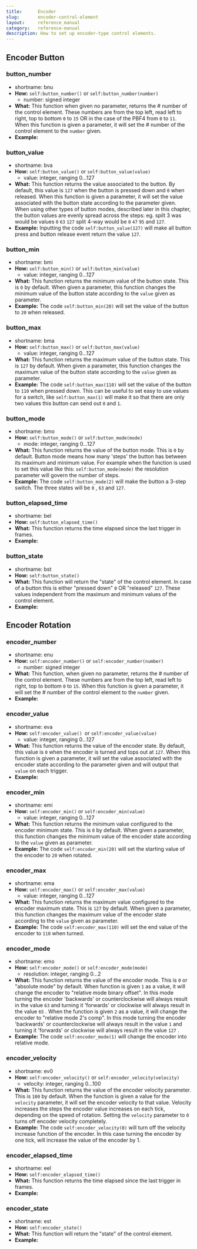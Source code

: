 ```yaml
---
title:      Encoder
slug:       encoder-control-element
layout:     reference_manual
category:   reference-manual
description: How to set up encoder-type control elements.
---
```


## Encoder Button

### button_number
- shortname: bnu
- **How:** `self:button_number()` or `self:button_number(number)`
    - number: signed integer
- **What:** This function when given no parameter, returns the # number of the control element. These numbers are from the top left, read left to right, top to bottom `0` to `15` OR in the case of the PBF4 from `0` to `11`. 
  When this function is given a parameter, it will set the # number of the control element to the `number` given.
- **Example:**

### button_value
- shortname: bva
- **How:** `self:button_value()` or `self:button_value(value)`
  - value: integer, ranging 0...127
- **What:** This function returns the value associated to the button. By default, this value is `127` when the button is pressed down and `0` when released.
  When this function is given a parameter, it will set the value associated with the button state according to the parameter given.
  When using other types of button modes, described later in this chapter, the button values are evenly spread across the steps: eg. spilt 3 was would be values `0` `63` `127` split 4-way would be `0` `47` `95` and `127`.
- **Example:** Inputting the code `self:button_value(127)` will make all button press and  button release event return the value `127`.

### button_min
- shortname: bmi
- **How:** `self:button_min()` or `self:button_min(value)`
    - value: integer, ranging 0...127
- **What:** This function returns the minimum value of the button state. This is `0` by default.
  When given a parameter, this function changes the minimum value of the button state according to the `value` given as parameter.
- **Example:** The code `self:button_min(20)` will set the value of the button to `20` when released.

### button_max
- shortname: bma
- **How:** `self:button_max()` or `self:button_max(value)`
    - value: integer, ranging 0...127
- **What:** This function returns the maximum value of the button state. This is `127` by default.
  When given a parameter, this function changes the maximum value of the button state according to the `value` given as parameter.
- **Example:** The code `self:button_max(110)` will set the value of the button to `110` when pressed down. This can be useful to set easy to use values for a switch, like `self:button_max(1)` will make it so that there are only two values this button can send out `0` and `1`.

### button_mode
- shortname: bmo
- **How:** `self:button_mode()` or `self:button_mode(mode)`
    - mode: integer, ranging 0...127
- **What:** This function returns the value of the button mode. This is `0` by default. Button mode means how many 'steps' the button has between its maximum and minimum value. For example when the function is used to set this value like this: `self:button_mode(mode)` the resolution parameter will govern the number of steps.
- **Example:** The code `self:button_mode(2)` will make the button a 3-step switch. The three states will be `0` , `63` and `127`.

### button_elapsed_time
- shortname: bel
- **How:** `self:button_elapsed_time()`
- **What:** This function returns the time elapsed since the last trigger in frames.
- **Example:**

### button_state
- shortname: bst
- **How:** `self:button_state()`
- **What:** This function will return the "state" of the control element. In case of a button this is either "pressed down" `0`  OR "released" `127`. These values independent from the maximum and minimum values of the control element.
- **Example:**

## Encoder Rotation

### encoder_number
- shortname: enu
- **How:** `self:encoder_number()` or `self:encoder_number(number)`
    - number: signed integer
- **What:** This function, when given no parameter, returns the # number of the control element. These numbers are from the top left, read left to right, top to bottom `0` to `15`. 
  When this function is given a parameter, it will set the # number of the control element to the `number` given.
- **Example:**


### encoder_value
- shortname: eva
- **How:** `self:encoder_value() `or `self:encoder_value(value)`
    - value: integer, ranging 0...127
- **What:**  This function returns the value of the encoder state. By default, this value is `0` when the encoder is turned and tops out at `127`.
  When this function is given a parameter, it will set the value associated with the encoder state according to the parameter given and will output that `value` on each trigger.
- **Example:** 


### encoder_min
- shortname: emi
- **How:** `self:encoder_min()` or `self:encoder_min(value)`
    - value: integer, ranging 0...127
- **What:** This function returns the minimum value configured to the encoder minimum state. This is `0` by default.
  When given a parameter, this function changes the minimum value of the encoder state according to the `value` given as parameter.
- **Example:** The code `self:encoder_min(20)` will set the starting value of the encoder to `20` when rotated.


### encoder_max
- shortname: ema
- **How:** `self:encoder_max()` or `self:encoder_max(value)`
    - value: integer, ranging 0...127
- **What:** This function returns the maximum value configured to the encoder maximum state. This is `127` by default.
  When given a parameter, this function changes the maximum value of the encoder state according to the `value` given as parameter.
- **Example:** The code `self:encoder_max(110)` will set the end value of the encoder to `110` when turned.


### encoder_mode
- shortname: emo
- **How:** `self:encoder_mode()` or `self:encoder_mode(mode)`
    - resolution: integer, ranging 0...2
- **What:** This function returns the value of the encoder mode. This is `0`  or "absolute mode" by default.
  When function is given `1` as a value, it will change the encoder to "relative mode binary offset". In this mode turning the encoder 'backwards' or counterclockwise will always result in the value `63` and turning it 'forwards' or clockwise will always result in the value `65` .
  When the function is given `2` as a value, it will change the encoder to "relative mode 2's comp". In this mode turning the encoder 'backwards' or counterclockwise will always result in the value `1` and turning it 'forwards' or clockwise will always result in the value `127` .
- **Example:** The code `self:encoder_mode(1)` will change the encoder into relative mode. 


### encoder_velocity
- shortname: ev0
- **How:** `self:encoder_velocity()` or `self:encoder_velocity(velocity)`
  - velocity: integer, ranging 0...100
- **What:** This function returns the value of the encoder velocity parameter. This is `100` by default. When the function is given a value for the `velocity` parameter, it will set  the encoder velocity to that value. Velocity increases the steps the encoder value increases on each tick, depending on the speed of rotation. Setting the `velocity` parameter to `0` turns off encoder velocity completely.
- **Example:**  The code `self:encoder_velocity(0)` will turn off the velocity increase function of the encoder. In this case turning the encoder by one tick, will increase the value of the encoder by 1. 


### encoder_elapsed_time
- shortname: eel
- **How:** `self:encoder_elapsed_time()`
- **What:** This function returns the time elapsed since the last trigger in frames.
- **Example:** 
### encoder_state
- shortname: est
- **How:** `self:encoder_state()`
- **What:** This function will return the "state" of the control element.
- **Example:** 